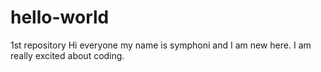 # hello-world
1st repository
Hi everyone my name is symphoni and I am new here. I am really excited about coding.

